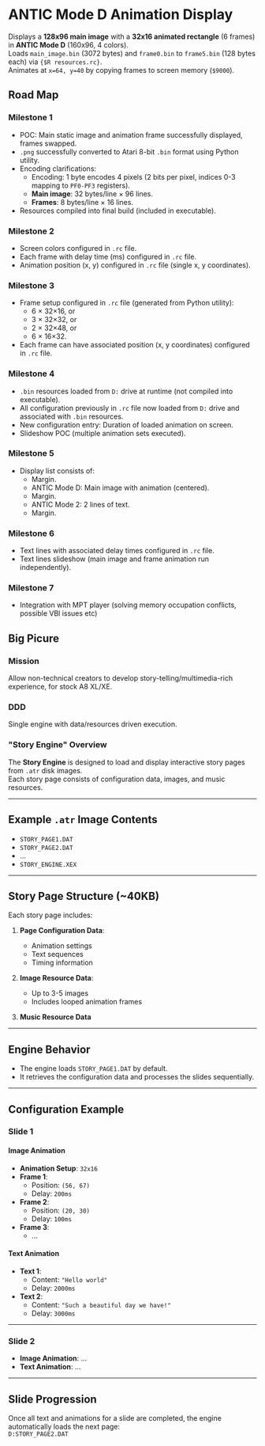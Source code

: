 # ANTIC Mode D Animation Display

Displays a **128x96 main image** with a **32x16 animated rectangle** (6 frames) in **ANTIC Mode D** (160x96, 4 colors).  
Loads `main_image.bin` (3072 bytes) and `frame0.bin` to `frame5.bin` (128 bytes each) via `{$R resources.rc}`.  
Animates at `x=64, y=40` by copying frames to screen memory (`$9000`).

## Road Map

### Milestone 1
- POC: Main static image and animation frame successfully displayed, frames swapped.
- `.png` successfully converted to Atari 8-bit `.bin` format using Python utility.
- Encoding clarifications:  
  - Encoding: 1 byte encodes 4 pixels (2 bits per pixel, indices 0-3 mapping to `PF0-PF3` registers).  
  - **Main image**: 32 bytes/line × 96 lines.  
  - **Frames**: 8 bytes/line × 16 lines.
- Resources compiled into final build (included in executable).

### Milestone 2
- Screen colors configured in `.rc` file.
- Each frame with delay time (ms) configured in `.rc` file.
- Animation position (x, y) configured in `.rc` file (single x, y coordinates).

### Milestone 3
- Frame setup configured in `.rc` file (generated from Python utility):  
  - 6 × 32×16, or  
  - 3 × 32×32, or  
  - 2 × 32×48, or  
  - 6 × 16×32.
- Each frame can have associated position (x, y coordinates) configured in `.rc` file.

### Milestone 4
- `.bin` resources loaded from `D:` drive at runtime (not compiled into executable).
- All configuration previously in `.rc` file now loaded from `D:` drive and associated with `.bin` resources.
- New configuration entry: Duration of loaded animation on screen.
- Slideshow POC (multiple animation sets executed).

### Milestone 5
- Display list consists of:  
  - Margin.  
  - ANTIC Mode D: Main image with animation (centered).  
  - Margin.  
  - ANTIC Mode 2: 2 lines of text.  
  - Margin.

### Milestone 6
- Text lines with associated delay times configured in `.rc` file.
- Text lines slideshow (main image and frame animation run independently).

### Milestone 7
- Integration with MPT player (solving memory occupation conflicts, possible VBl issues etc)


## Big Picure

### Mission
Allow non-technical creators to develop story-telling/multimedia-rich experience, for stock A8 XL/XE.

### DDD
Single engine with data/resources driven execution.

### "Story Engine" Overview

The **Story Engine** is designed to load and display interactive story pages from `.atr` disk images.  
Each story page consists of configuration data, images, and music resources.

---

## Example `.atr` Image Contents

- `STORY_PAGE1.DAT`  
- `STORY_PAGE2.DAT`  
- ...  
- `STORY_ENGINE.XEX`  

---

## Story Page Structure (~40KB)

Each story page includes:  
1. **Page Configuration Data**:  
   - Animation settings  
   - Text sequences  
   - Timing information  

2. **Image Resource Data**:  
   - Up to 3-5 images  
   - Includes looped animation frames  

3. **Music Resource Data**

---

## Engine Behavior

- The engine loads `STORY_PAGE1.DAT` by default.  
- It retrieves the configuration data and processes the slides sequentially.  

---

## Configuration Example

### Slide 1

#### Image Animation
- **Animation Setup**: `32x16`  
- **Frame 1**:  
  - Position: `(56, 67)`  
  - Delay: `200ms`  
- **Frame 2**:  
  - Position: `(20, 30)`  
  - Delay: `100ms`  
- **Frame 3**:  
  - ...

#### Text Animation
- **Text 1**:  
  - Content: `"Hello world"`  
  - Delay: `2000ms`  
- **Text 2**:  
  - Content: `"Such a beautiful day we have!"`  
  - Delay: `3000ms`  

---

### Slide 2
- **Image Animation**: ...  
- **Text Animation**: ...  

---

## Slide Progression

Once all text and animations for a slide are completed, the engine automatically loads the next page:  
`D:STORY_PAGE2.DAT`
